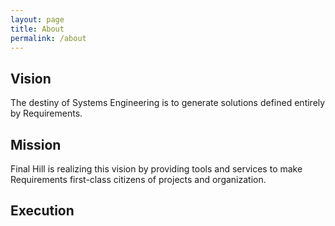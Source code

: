 ```yaml
---
layout: page
title: About
permalink: /about
---
```


<!--
## Situation

-->

## Vision

The destiny of Systems Engineering is to generate solutions defined entirely by Requirements.

## Mission

Final Hill is realizing this vision by providing tools and services to make Requirements
first-class citizens of projects and organization.

## Execution


<!-- 

## Administration

-->
